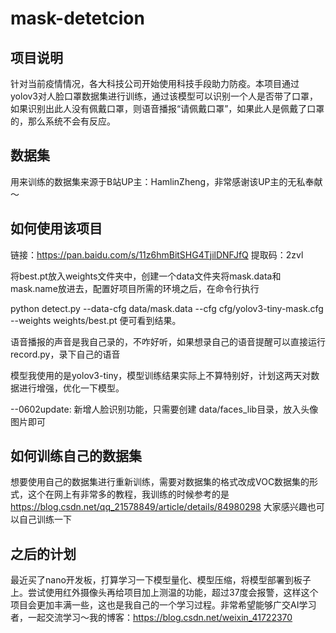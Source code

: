 # mask-detetcion
## 项目说明
针对当前疫情情况，各大科技公司开始使用科技手段助力防疫。本项目通过yolov3对人脸口罩数据集进行训练，通过该模型可以识别一个人是否带了口罩，如果识别出此人没有佩戴口罩，则语音播报“请佩戴口罩”，如果此人是佩戴了口罩的，那么系统不会有反应。
## 数据集
用来训练的数据集来源于B站UP主：HamlinZheng，非常感谢该UP主的无私奉献～
## 如何使用该项目
链接：https://pan.baidu.com/s/11z6hmBitSHG4TjilDNFJfQ 
提取码：2zvl

将best.pt放入weights文件夹中，创建一个data文件夹将mask.data和mask.name放进去，配置好项目所需的环境之后，在命令行执行

 python detect.py --data-cfg data/mask.data --cfg cfg/yolov3-tiny-mask.cfg --weights weights/best.pt
 便可看到结果。

 语音播报的声音是我自己录的，不咋好听，如果想录自己的语音提醒可以直接运行record.py，录下自己的语音

 模型我使用的是yolov3-tiny，模型训练结果实际上不算特别好，计划这两天对数据进行增强，优化一下模型。



--0602update: 新增人脸识别功能，只需要创建 data/faces_lib目录，放入头像图片即可

 ## 如何训练自己的数据集
 想要使用自己的数据集进行重新训练，需要对数据集的格式改成VOC数据集的形式，这个在网上有非常多的教程，我训练的时候参考的是
 https://blog.csdn.net/qq_21578849/article/details/84980298
 大家感兴趣也可以自己训练一下
## 之后的计划
最近买了nano开发板，打算学习一下模型量化、模型压缩，将模型部署到板子上。尝试使用红外摄像头再给项目加上测温的功能，超过37度会报警，这样这个项目会更加丰满一些，这也是我自己的一个学习过程。非常希望能够广交AI学习者，一起交流学习～我的博客：https://blog.csdn.net/weixin_41722370

